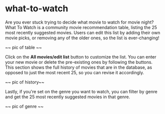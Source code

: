 # what-to-watch

Are you ever stuck trying to decide what movie to watch for movie night? What To Watch is a community movie recommendation table, listing
the 25 most recently suggested movies. Users can edit this list by adding their own movie picks, or removing any of the older ones, so 
the list is ever-changing! 

~~ pic of table ~~

Click on the **All movies/edit list** button to customize the list. You can enter your new movie or delete the pre-existing ones by following 
the buttons. This section shows the full history of movies that are in the database, as opposed to just the most recent 25, so you can revise
it accordingly.

~~ pic of history~~

Lastly, if you're set on the genre you want to watch, you can filter by genre and get the 25 most recently suggested movies in that genre.

~~ pic of genre ~~
